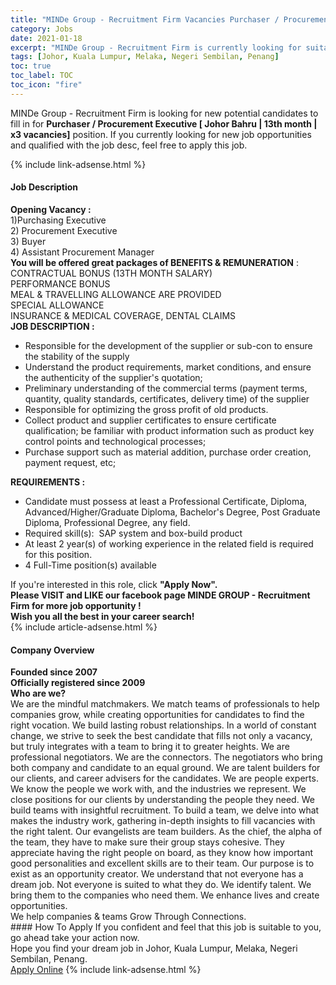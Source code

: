 ```yaml
---
title: "MINDe Group - Recruitment Firm Vacancies Purchaser / Procurement Executive [ Johor Bahru | 13th month | x3 vacancies]" 
category: Jobs 
date: 2021-01-18 
excerpt: "MINDe Group - Recruitment Firm is currently looking for suitable person to fill in the Purchaser / Procurement Executive [ Johor Bahru | 13th month | x3 vacancies] which positioned at Johor, Kuala Lumpur, Melaka, Negeri Sembilan, Penang" 
tags: [Johor, Kuala Lumpur, Melaka, Negeri Sembilan, Penang] 
toc: true 
toc_label: TOC 
toc_icon: "fire" 
--- 
```


<p>MINDe Group - Recruitment Firm is looking for new potential candidates to fill in for <b>Purchaser / Procurement Executive [ Johor Bahru | 13th month | x3 vacancies]</b> position. If you currently looking for new job opportunities and qualified with the job desc, feel free to apply this job.
</p>{% include link-adsense.html %} 
<div><div><h4>Job Description</h4></div><div><div><span><div><div><strong>Opening Vacancy :&#160;</strong></div><div>1)Purchasing Executive</div><div>2) Procurement Executive&#160;</div><div>3) Buyer</div><div>4) Assistant Procurement Manager</div><div><strong>You will be offered great packages of BENEFITS &amp; REMUNERATION</strong> :</div><div>CONTRACTUAL BONUS (13TH MONTH SALARY)<br>PERFORMANCE BONUS<br>MEAL &amp; TRAVELLING ALLOWANCE ARE PROVIDED<br>SPECIAL ALLOWANCE<br>INSURANCE &amp; MEDICAL COVERAGE, DENTAL CLAIMS</div><div><strong>JOB DESCRIPTION :</strong></div><div><ul><li>Responsible for the development of the supplier or sub-con to ensure the stability of the supply</li><li>Understand the product requirements, market conditions, and ensure the authenticity of the supplier's quotation;</li><li>Preliminary understanding of the commercial terms (payment terms, quantity, quality standards, certificates, delivery time) of the supplier</li><li>Responsible for optimizing the gross profit of old products.</li><li>Collect product and supplier certificates to ensure certificate qualification; be familiar with product information such as product key control points and technological processes;</li><li>Purchase support such as material addition, purchase order creation, payment request, etc;</li></ul></div><div><strong>REQUIREMENTS :&#160;</strong></div><ul><li>Candidate must possess at least a Professional Certificate, Diploma, Advanced/Higher/Graduate Diploma, Bachelor's Degree, Post Graduate Diploma, Professional Degree, any field.</li><li>Required skill(s):&#160; SAP system and box-build product</li><li>At least 2 year(s) of working experience in the related field is required for this position.</li><li>4 Full-Time position(s) available</li></ul><div>If you're interested in this role, click <strong>"Apply Now".</strong></div><div><strong>Please VISIT and LIKE our facebook page&#160;</strong><strong>MINDE GROUP - Recruitment Firm for more job opportunity !</strong></div><div><strong>Wish you all the best in your career search!</strong></div></div></span></div></div></div> 
{% include article-adsense.html %} 
<div><div><h4>Company Overview</h4></div><div><div><span><div><div>
<div>
<strong>Founded since 2007</strong></div>
<div>
<strong>Officially registered since 2009</strong></div>
<div>
<strong>Who are we?</strong><br>
		We are the mindful matchmakers. We match teams of professionals to help companies grow, while creating opportunities for candidates to find the right vocation. We build lasting robust relationships. In a world of constant change, we strive to seek the best candidate that fills not only a vacancy, but truly integrates with a team to bring it to greater heights. We are professional negotiators. We are the connectors. The negotiators who bring both company and candidate to an equal ground. We are talent builders for our clients, and career advisers for the candidates. We are people experts. We know the people we work with, and the industries we represent. We close positions for our clients by understanding the people they need. We build teams with insightful recruitment. To build a team, we delve into what makes the industry work, gathering in-depth insights to fill vacancies with the right talent. Our evangelists are team builders. As the chief, the alpha of the team, they have to make sure their group stays cohesive. They appreciate having the right people on board, as they know how important good personalities and excellent skills are to their team. Our purpose is to exist as an opportunity creator. We understand that not everyone has a dream job. Not everyone is suited to what they do. We identify talent. We bring them to the companies who need them. We enhance lives and create opportunities.<br>
		We help companies &amp; teams Grow Through Connections.</div>
</div></div></span></div></div></div> 
#### How To Apply 
If you confident and feel that this job is suitable to you, go ahead take your action now. <br/> 
Hope you find your dream job in Johor, Kuala Lumpur, Melaka, Negeri Sembilan, Penang. <br/> 
<a href="https://www.jobstreet.com.my/en/job/purchaser-procurement-executive-[-johor-bahru-%7C-13th-month-%7C-x3-vacancies]-4465915?jobId=jobstreet-my-job-4465915&sectionRank=15&token=0~849e6112-3678-4fdb-aa79-b6bbcb3c4f1a&fr=SRP%20View%20In%20New%20Ta" class="btn btn--info" target="_blank" rel="nofollow noopenner">Apply Online</a> 
{% include link-adsense.html %} 